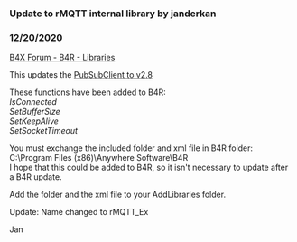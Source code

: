 ### Update to rMQTT internal library by janderkan
### 12/20/2020
[B4X Forum - B4R - Libraries](https://www.b4x.com/android/forum/threads/125456/)

This updates the [PubSubClient to v2.8](https://github.com/knolleary/pubsubclient)  
  
These functions have been added to B4R:  
*IsConnected  
SetBufferSize  
SetKeepAlive  
SetSocketTimeout*  
  
You must exchange the included folder and xml file in B4R folder: C:\Program Files (x86)\Anywhere Software\B4R  
I hope that this could be added to B4R, so it isn't necessary to update after a B4R update.  
  
Add the folder and the xml file to your AddLibraries folder.  
  
Update: Name changed to rMQTT\_Ex  
  
Jan
